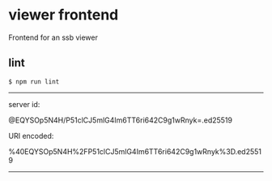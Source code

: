 # viewer frontend

Frontend for an ssb viewer

## lint

```
$ npm run lint
```

------------------------------------------------------------------

server id:

@EQYSOp5N4H/P51clCJ5mlG4Im6TT6ri642C9g1wRnyk=.ed25519

URI encoded:

%40EQYSOp5N4H%2FP51clCJ5mlG4Im6TT6ri642C9g1wRnyk%3D.ed25519

-------------------------------------------------------------------------

